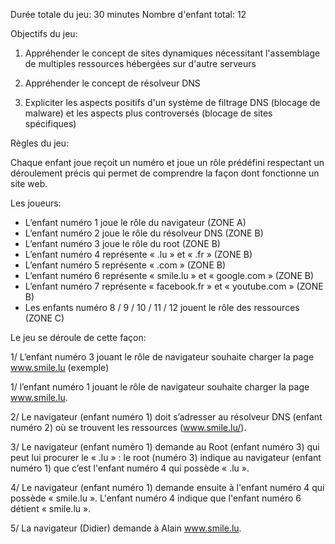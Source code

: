 Durée totale du jeu: 30 minutes
Nombre d'enfant total: 12 

Objectifs du jeu:

1. Appréhender le concept de sites dynamiques nécessitant l'assemblage de multiples ressources hébergées sur d'autre serveurs

2. Appréhender le concept de résolveur DNS

3. Expliciter les aspects positifs d'un système de filtrage DNS (blocage de malware) et les aspects plus controversés (blocage de sites spécifiques)

Règles du jeu:

Chaque enfant joue reçoit un numéro et joue un rôle prédéfini respectant un déroulement précis qui permet de comprendre la façon dont fonctionne un site web.

Les joueurs:

-	L’enfant numéro 1 joue le rôle du navigateur (ZONE A)
-	L’enfant numéro 2 joue le rôle du résolveur DNS (ZONE B)
-	L’enfant numéro 3 joue le rôle du root (ZONE B)
-	L’enfant numéro 4 représente « .lu » et « .fr »  (ZONE B)
-	L’enfant numéro 5 représente « .com » (ZONE B)
-	L’enfant numéro 6 représente « smile.lu » et « google.com » (ZONE B)
-	L’enfant numéro 7 représente « facebook.fr » et « youtube.com » (ZONE B)
-	Les enfants numéro 8 / 9 / 10 / 11 / 12 jouent le rôle des ressources (ZONE C)

Le jeu se déroule de cette façon: 

1/ L’enfant numéro 3 jouant le rôle de navigateur souhaite charger la page www.smile.lu (exemple)

1/ l’enfant numéro 1 jouant le rôle de navigateur souhaite charger la page www.smile.lu. 

2/ Le navigateur (enfant numéro 1) doit s’adresser au résolveur DNS (enfant numéro 2) où se trouvent les ressources (www.smile.lu/).

3/ Le navigateur (enfant numéro 1) demande au Root (enfant numéro 3) qui peut lui procurer le « .lu » : le root (numéro 3) indique au navigateur (enfant numéro 1) que c’est l'enfant numéro 4 qui possède « .lu ».

4/ Le navigateur (enfant numéro 1) demande ensuite à l'enfant numéro 4 qui possède « smile.lu ». L'enfant numéro 4 indique que l'enfant numéro 6 détient « smile.lu ».

5/ La navigateur (Didier) demande à Alain www.smile.lu. 


 








